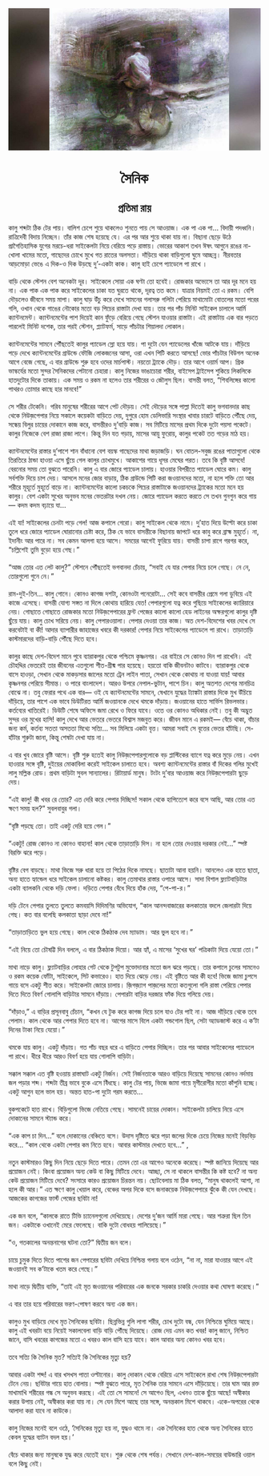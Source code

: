 <div align=center> <img src="../../metadata/images/rabibasariya/সৈনিক.jpg" align="center" ></div>
<h1 align=center>সৈনিক</h1>
<h2 align=center>প্রতিমা রায়</h2>
কালু শব্দটা ঠিক টের পায়। বালিশ চেপে শুয়ে থাকলেও শুনতে পায় সে আওয়াজ। এক পা এক পা... বিদায়ী পদধ্বনি। রাত্রিদেবী বিদায় নিচ্ছেন। তাঁর কাজ শেষ হয়েছে যে। এর পর আর শুয়ে থাকা যায় না। বিছানা ছেড়ে উঠে প্রাগৈতিহাসিক যুগের মরচে-ধরা সাইকেলটা নিয়ে বেরিয়ে পড়ে রাস্তায়। ভোরের আকাশ তখন ঈষৎ আগুনে রঙের না-খোলা খামের মতো, গাছেদের চোখে মুখে গত রাতের অলসতা। দাঁড়িয়ে থাকা বাড়িগুলো ঘুমে আচ্ছন্ন। নীরবতার আড়মোড়া ভেঙে এ দিক-ও দিক উড়ছে দু’-একটা কাক। কালু হাই চেপে প্যাডেলে পা রাখে ।<br> <br>বাড়ি থেকে স্টেশন বেশ অনেকটা দূর। সাইকেলে সোয়া এক ঘণ্টা তো হবেই। রোজকার অভ্যেসে তা আর দূর মনে হয় না। এক পাক এক পাক করে সাইকেলের চাকা যত ঘুরতে থাকে, দূরত্ব তত কমে। যাত্রার নিয়মই তো এ রকম। বেশি দৌড়লেও জীবনে সময় মাপা। কালু ঘাড় উঁচু করে দেখে সামনের গলাসরু গলিটা পেরিয়ে মাথামোটা বোতলের মতো পরের গলি, ওখান থেকে গাঙের নৌকোর মতো বড় পিচের রাস্তাটা দেখা যায়। তার পর পাঁচ মিনিট সাইকেল চালালে আর্মি ক্যান্টনমেন্ট। ক্যান্টনমেন্টের পাশ দিয়েই কান ফুঁড়ে বেরিয়ে গেছে স্টেশন যাওয়ার রাস্তাটা। এই রাস্তাটায় এক বার পড়তে পারলেই মিনিট দশেক, তার পরই স্টেশন, প্ল্যাটফর্ম, সাড়ে পাঁচটার শিয়ালদা লোকাল।<br> <br>ক্যান্টনমেন্টের সামনে পৌঁছতেই কালুর প্যাডেল স্লো হয়ে যায়। পা দুটো যেন প্যাডেলের খাঁজে আটকে যায়। দাঁড়িয়ে পড়ে দেখে ক্যান্টনমেন্টের গ্রাউন্ডে ফৌজি লোকজনের আসা, ওরা এখন পিটি করতে আসছে! ভোর পাঁচটার বিউগল অনেক আগে বেজে গেছে, এ বার গ্রাউন্ডে শুরু হবে ওদের মার্চপাস্ট। নয়তো ট্র্যাকে দৌড়। তার আগে ওয়ার্ম আপ। গ্রিক ভাস্কর্যের মতো সুন্দর সৈনিকদের পেটানো চেহারা। কালু নিজের ভাঙাচোরা শরীর, বাইসেপ ট্রাইসেপ শুকিয়ে লিকলিকে হাতদুটোর দিকে তাকায়। এক সময় ও রকম না হলেও তার শরীরের ও জৌলুস ছিল। বাসন্তী বলত, “শিবলিঙ্গের কালো পাথরও তোমার কাছে হার মানবে!”<br> <br>সে শরীর টেকেনি। গরিব মানুষের শরীরের আগে পেট দৌড়য়। সেই দৌড়ের সঙ্গে পাল্লা দিতেই কালু ভগবানদার কাছ থেকে নিউজ়পেপার নিয়ে সকালে কয়েকটা বাড়িতে দেয়, দুপুরে হোম ডেলিভারি সংস্থার খাবার চারটে বাড়িতে পৌঁছে দেয়, সন্ধেয় বিলুর চায়ের দোকানে কাজ করে, বাসন্তীরও দু’বাড়ি কাজ। সব মিটিয়ে মাসের প্রথম দিকে দুটো পয়সা পকেটে। কালুর নিজেকে বেশ রাজা রাজা লাগে। কিন্তু দিন যত গড়ায়, মাসের আয়ু ফুরোয়, কালুর পকেট তত গড়ের মাঠ হয়।<br> <br>ক্যান্টনমেন্টের রাস্তার দু’পাশে শান বাঁধানো বেশ বয়স্ক গাছেদের মাথা জড়াজড়ি। ঘন বোতল-সবুজ রঙের পাতাগুলো থেকে তিরতিরে ঠান্ডা হাওয়া এসে ছুঁয়ে গেল কালুর চোখমুখে। আকাশের গায়ে ধূসর মেঘের পরত। তবে কি বৃষ্টি আসবে! বেরনোর সময় তো বুঝতে পারেনি। কালু এ বার জোরে প্যাডেল চালায়। হাওয়ার বিপরীতে প্যাডেল ঘোরে কম। কালু সর্বশক্তি দিয়ে চাপ দেয়। আসলে মনের জোর বাড়ায়, ঠিক গ্রাউন্ডে পিটি করা জওয়ানদের মতো, না হলে শক্তি তো আর শরীরে মূহূর্তে মুহূর্তে বাড়ে না। ক্যান্টনমেন্টের কালো চকচকে পিচের রাস্তাটাকে জওয়ানদের ট্র্যাকের মতো মনে হয় কালুর। বেশ একটা সুখের অনুভব মনের ভেতরটার দখল নেয়। জোরে প্যাডেল করতে করতে সে তখন গুনগুন করে গায়— কদম কদম বঢ়ায়ে যা...<br> <br>এই যা! সাইকেলের চেনটা পড়ে গেল! আজ কপালে গেরো। কালু সাইকেল থেকে নামে। দু’হাত দিয়ে উল্টো করে চাকা তুলে ধরে জোরে প্যাডেল ঘোরানোর চেষ্টা করে, ঠিক যে ভাবে বাসন্তীকে বিছানায় জাপটে ধরে কাবু করে ব্রাহ্ম মুহূর্তে। না, ইদানীং আর পারে না। সব কেমন আলগা হয়ে আসে। সময়ের আগেই ফুরিয়ে যায়। বাসন্তী চাপা রাগে গরগর করে, “চল্লিশেই তুমি বুড়ো হয়ে গেছ।”<br> <br>“আজ তোর এত লেট কালু?” স্টেশনে পৌঁছতেই ভগবানদা চেঁচায়, “সবাই যে যার পেপার নিয়ে চলে গেছে। নে নে, তোরগুলো গুনে নে।”<br> <br>রাম-দুই-তিন... কালু গোনে। কোনও কাগজ দশটা, কোনওটা পনেরোটা... সেই কবে বাসন্তীর প্রেমে গলা ডুবিয়ে এই কাজে এসেছে। বাসন্তী যোগ্য সঙ্গত না দিলে কোথায় হারিয়ে যেত! পেপারগুলো যত্ন করে গুছিয়ে সাইকেলের ক্যারিয়ারে নেয়। গোছাতে গোছাতে রোজকার মতো নিউজ়পেপারের ফ্রন্ট পেজের কালো কালো হেড লাইনের অক্ষরগুলো কালুর দৃষ্টি ছুঁয়ে যায়। কালু চোখ সরিয়ে নেয়। কালু পেপারওয়ালা। পেপার দেওয়া তার কাজ। অত দেশ-বিদেশের খবর দেখে সে করবেটাই বা কী! আদার ব্যাপারীর জাহাজের খবরে কী দরকার! পেপার নিয়ে সাইকেলের প্যাডেলে পা রাখে। তাড়াতাড়ি কাস্টমারদের বাড়ি-বাড়ি পৌঁছে দিতে হবে।<br> <br>কালুর কাছে দেশ-বিদেশ মানে পুবে ব্যারাকপুর থেকে পশ্চিমে কৃষ্ণনগর। এর বাইরে সে কোনও দিন পা রাখেনি। এই চৌহদ্দির ভেতরেই তার জীবনের এতগুলো শীত-গ্রীষ্ম পার হয়েছে। হয়তো বাকি জীবনটাও কাটবে। ব্যারাকপুর থেকে বাসে হাওড়া, সেখান থেকে মাকড়সার জালের মতো ট্রেন লাইন পাতা, সেখান থেকে কোথায় না যাওয়া যায়! আবার কৃষ্ণনগর পেরিয়ে সীমান্ত। ও পারে বাংলাদেশ। আরও উপরে নেপাল-ভুটান, পাশে চিন। কালু অতশত দেশের মানচিত্র বোঝে না। তবু ফেরার পথে এক বার— ওই যে ক্যান্টনমেন্টের সামনে, ষেখানে যুদ্ধের ট্যাঙ্কটা রাস্তার দিকে মুখ উঁচিয়ে দাঁড়িয়ে, তার পাশে এক ভাবে ডিউটিরত আর্মি জওয়ানকে দেখে থমকে দাঁড়ায়। জওয়ানের হাতে সার্ভিস রিভলভার। কর্তব্যের খাতিরেই। ডিউটি শেষে অফিসে জমা রেখে ও ফিরে যাবে। ওতে ওর কোনও অধিকার নেই। তবু কী অদ্ভুত সুন্দর ওর মুখের হাসি! কালু দেখে আর ভেতরে ভেতরে বিশ্বাস মজবুত করে। জীবন মানে এ রকমই— বেঁচে থাকা, বাঁচার জন্য কর্ম, কর্তব্য সততা অসততা মিথ্যে সত্যি... সব মিলিয়ে একটা বৃত্ত। আমরা সবাই সে বৃত্তের ভেতর হাঁটছি। সে-হাঁটার শুরুটা জানা, কিন্তু শেষটা দেখা যায় না।<br> <br>এ বার খুব জোরে বৃষ্টি আসে। বৃষ্টি শুরু হতেই কালু নিউজ়পেপারগুলোকে বড় প্লাস্টিকের ব্যাগে যত্ন করে মুড়ে নেয়। এখন হাওয়ার সঙ্গে বৃষ্টি, দুইয়ের মোকাবিলা করেই সাইকেল চালাতে হবে। অবশ্য ক্যান্টনমেন্টের রাস্তার বাঁ দিকের গলির মুখেই লালু মল্লিক রোড। প্রথম বাড়িটা সুবল সান্যালের। রিটায়ার্ড মানুষ। টংটং দু’বার আওয়াজ করে নিউজ়পেপারটা ছুড়ে দেয়।<br> <br>“এই কালু! কী খবর রে তোর? এত দেরি করে পেপার দিচ্ছিস! সকাল থেকে হাপিত্যেশ করে বসে আছি, আর তোর এত ক্ষণে সময় হল?” সুবলবাবুর গলা।<br> <br>“বৃষ্টি পড়ছে তো। তাই একটু দেরি হয়ে গেল।”<br> <br>“একটু! রোজ কোনও না কোনও বাহানা! কাল থেকে তাড়াতাড়ি দিস। না হলে তোর দেওয়ার দরকার নেই...” স্পষ্ট বিরক্তি ঝরে পড়ে।<br> <br>বৃষ্টির বেগ বাড়ছে। মাথা ভিজে সরু ধারা হয়ে তা পিঠের দিকে নামছে। ছাতাটা আনা হয়নি। আনলেও এক হাতে ছাতা, অন্য হাতে হ্যান্ডেল ধরে সাইকেল চালানো কষ্টকর। কালু তেমাথার রাস্তার ওপারে আসে। সাদা বিশাল ফ্ল্যাটবাড়িটার একটা ব্যালকনি থেকে দড়ি ফেলা। দড়িতে পেপার বেঁধে দিয়ে হাঁক দেয়, “পে-পা-র।”<br> <br>দড়ি টেনে পেপার তুলতে তুলতে কমবয়সি দিদিমণির অভিযোগ, “কাল আনন্দবাজারের কলকাতার বদলে জেলারটা দিয়ে গেছ। কত বার বলেছি কলকাতা ছাড়া দেবে না!”<br> <br>“তাড়াতাড়িতে ভুল হয়ে গেছে। কাল থেকে ঠিকঠাক দেব ম্যাডাম। আর ভুল হবে না।”<br> <br>“এই নিয়ে তো চৌষট্টি দিন বললে, এ বার ঠিকঠাক দিয়ো। আর হ্যাঁ, এ মাসের ‘সুখের ঘর’ পত্রিকাটা দিয়ে যেয়ো তো।”<br> <br>মাথা নাড়ে কালু। ফ্ল্যাটবাড়ির লোহার গেট থেকে টুপটুপ মুক্তোদানার মতো জল ঝরে পড়ছে। তার কপালে চুলের সামনেও ও রকম কয়েক ফোঁটা, সাইকেলে, সিট কভারেও। হাত দিয়ে ঝেড়ে নেয়। এই বৃষ্টিতে আর কী হবে! ভিজে জামা চুপসে গায়ে বসে একটু শীত করে। সাইকেলটা জোরে চালায়। জ়িগজ়্যাগ পাজ়লের মতো কতগুলো গলি রাস্তা পেরিয়ে পেপার দিতে দিতে বিবর্ণ গোলাপি বাড়িটার সামনে দাঁড়ায়। পেপারটা বাড়ির দরজার ফাঁক দিয়ে গলিয়ে দেয়।<br> <br>“দাঁড়াও,” এ বাড়ির প্রসূনবাবু চেঁচান, “কখন যে টুক করে কাগজ দিয়ে চলে যাও টের পাই না। আজ দাঁড়িয়ে থেকে তবে পেলাম। কাল থেকে আর পেপার দিতে হবে না। আগের মাসে বিলে একটা গন্ডগোল ছিল, সেটা অ্যাডজাস্ট করে এ ক’টা দিনের টাকা নিয়ে যেয়ো।”<br> <br>থমকে যায় কালু। একটু দাঁড়ায়। গত পাঁচ বছর ধরে এ বাড়িতে পেপার দিচ্ছিল। তার পর আবার সাইকেলের প্যাডেলে পা রাখে। ধীরে ধীরে আরও বিবর্ণ হয়ে যায় গোলাপি বাড়িটা।<br> <br>সক্কাল সক্কাল এত বৃষ্টি হওয়ায় রাস্তাঘাট একটু নির্জন। সেই নির্জনতাকে আরও বাড়িয়ে দিয়েছে সামনের কোনও নর্দমায় জল পড়ার শব্দ। শব্দটা তীব্র ভাবে বুকে এসে বিঁধছে। কালু টের পায়, ভিজে জামা গায়ে মৃগীরোগীর মতো কাঁপুনি হচ্ছে। একটু আগুন হলে ভাল হয়। অন্তত হাত-পা দুটো গরম করতে...<br> <br>বুকপকেটে হাত রাখে। বিড়িগুলো ভিজে নেতিয়ে গেছে। সামনেই চায়ের দোকান। সাইকেলটা চালিয়ে নিয়ে এসে দোকানের সামনে স্ট্যান্ড করে।<br> <br>“এক কাপ চা দিন...” বলে দোকানের বেঞ্চিতে বসে। উদাস দৃষ্টিতে ঝরে পড়া জলের দিকে চেয়ে নিজের মনেই বিড়বিড় করে... “কাল থেকে একটা পেপার কম নিতে হবে। আবার কাস্টমার দেখতে হবে...” ,<br> <br>নতুন কাস্টমারও কিছু দিন নিয়ে ছেড়ে দিতে পারে। তেমন তো এর আগেও অনেকে করেছে। স্পষ্ট জানিয়ে দিয়েছে আর প্রয়োজন নেই। কিংবা প্রয়োজন অন্য কেউ বা কিছু মিটিয়ে দেবে। আচ্ছা, সে না থাকলে বাসন্তীর কি কষ্ট হবে? না অন্য কেউ প্রয়োজন মিটিয়ে দেবে? সংসারে কারও প্রয়োজন চিরন্তন নয়। ছোটবেলায় মা ঠিক বলত, “মানুষ থাকলেই আশা, না হলে কী আর।” এত ক্ষণে কালু খেয়াল করে, বেঞ্চের অপর দিকে বসে জনাকয়েক নিউজ়পেপারে ঝুঁকে কী যেন দেখছে। আজকের কাগজের ফার্স্ট পেজের ছবিটা না!<br> <br>এক জন বলে, “কালকে রাতে টিভি চ্যানেলগুলো দেখিয়েছে। দেশের দু’জন আর্মি মারা গেছে। আর শত্রুরা ছিল তিন জন। একটাকে ওখানেই মেরে ফেলেছে। বাকি দুটো বোধহয় পালিয়েছে।”<br> <br>“ও, গতকালের অনন্তনাগের ঘটনা তো?” দ্বিতীয় জন বলে।<br> <br>চায়ে চুমুক দিতে দিতে পাশের জন পেপারের ছবিটা দেখিয়ে নিশ্চিন্ত গলায় বলে ওঠেন, “না না, মারা যাওয়ার আগে এই জওয়ানই সব ক’টাকে খতম করে গেছে।”<br> <br>মাথা নাড়ে দ্বিতীয় ব্যক্তি, “তাই এই মৃত জওয়ানের পরিবারের এক জনকে সরকার চাকরি দেওয়ার কথা ঘোষণা করেছে।”<br> <br>এ বার তার হয়ে পরিবারের ভরণ-পোষণ করবে অন্য এক জন।<br> <br>কালুও মুখ বাড়িয়ে দেখে মৃত সৈনিকের ছবিটা। ছিন্নভিন্ন গুলি লাগা শরীর, চোখ দুটো বন্ধ, যেন নিশ্চিন্তে ঘুমিয়ে আছে। কালু এই খবরটা বয়ে নিয়েই সকালবেলা বাড়ি বাড়ি পৌঁছে দিয়েছে। রোজ দেয় এমন কত খবর! কালু জানে, নিশ্চিত জানে, বাসি খবরের কাগজের মতো এ খবরও কাল বাসি হয়ে যাবে। কাল আবার অন্য কোনও খবর হবে।<br> <br>তবে সত্যি কি সৈনিক মৃত? সত্যিই কি সৈনিকের মৃত্যু হয়?<br> <br>আবার একটা শব্দ! এ বার খসখস পাতা ওল্টানোর। কালু দোকান থেকে বেরিয়ে এসে সাইকেলে রাখা শেষ নিউজ়পেপারটা টেনে নেয়। ছবিটার গায়ে হাত বোলায়। স্পষ্ট বুঝতে পারে, মৃত সৈনিক তার সামনে এসে দাঁড়িয়েছে। তার ঘাম আর রক্ত মাখামাখি শরীরের গন্ধ সে অনুভব করছে। এই তো সে সামনে! সে আগেও ছিল, এখনও তাকে ছুঁয়ে আছে! অস্বীকার করার উপায় নেই, অস্বীকার করা যায় না। সে যেন মিশে আছে তার সঙ্গে, অনন্তকাল মিশে থাকবে। একে-অপরের থেকে আলাদা করা যাবে না কাউকে।<br> <br>কালু নিজের মনেই বলে ওঠে, ‘সৈনিকের মৃত্যু হয় না, যুদ্ধও থামে না। এক সৈনিকের হাত থেকে অন্য সৈনিকের হাতে কেবল যুদ্ধের ব্যাটন বদল হয়।’<br> <br>বেঁচে থাকার জন্য মানুষকে যুদ্ধ করে যেতেই হবে। শুরু থেকে শেষ পর্যন্ত। সেখানে দেশ-কাল-সময়ের বাউন্ডারি ওয়াল বলে কিছু নেই।